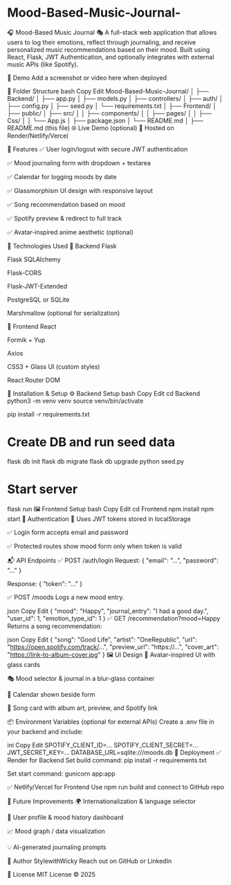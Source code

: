 # Mood-Based-Music-Journal-
🎧 Mood-Based Music Journal 🎭
A full-stack web application that allows users to log their emotions, reflect through journaling, and receive personalized music recommendations based on their mood.
Built using React, Flask, JWT Authentication, and optionally integrates with external music APIs (like Spotify).

📸 Demo
Add a screenshot or video here when deployed

📁 Folder Structure
bash
Copy
Edit
Mood-Based-Music-Journal/
│
├── Backend/
│   ├── app.py
│   ├── models.py
│   ├── controllers/
│   ├── auth/
│   ├── config.py
│   ├── seed.py
│   └── requirements.txt
│
├── Frontend/
│   ├── public/
│   ├── src/
│   │   ├── components/
│   │   ├── pages/
│   │   ├── Css/
│   │   └── App.js
│   ├── package.json
│   └── README.md
│
├── README.md (this file)
🌐 Live Demo (optional)
🔗 Hosted on Render/Netlify/Vercel

🚀 Features
✅ User login/logout with secure JWT authentication

✅ Mood journaling form with dropdown + textarea

✅ Calendar for logging moods by date

✅ Glassmorphism UI design with responsive layout

✅ Song recommendation based on mood

✅ Spotify preview & redirect to full track

✅ Avatar-inspired anime aesthetic (optional)

🧠 Technologies Used
🔧 Backend
Flask

Flask SQLAlchemy

Flask-CORS

Flask-JWT-Extended

PostgreSQL or SQLite

Marshmallow (optional for serialization)

🎨 Frontend
React

Formik + Yup

Axios

CSS3 + Glass UI (custom styles)

React Router DOM

🧰 Installation & Setup
⚙️ Backend Setup
bash
Copy
Edit
cd Backend
python3 -m venv venv
source venv/bin/activate

pip install -r requirements.txt

# Create DB and run seed data
flask db init
flask db migrate
flask db upgrade
python seed.py

# Start server
flask run
🖼 Frontend Setup
bash
Copy
Edit
cd Frontend
npm install
npm start
🔐 Authentication
🔑 Uses JWT tokens stored in localStorage

✅ Login form accepts email and password

✅ Protected routes show mood form only when token is valid

📬 API Endpoints
✅ POST /auth/login
Request: { "email": "...", "password": "..." }

Response: { "token": "..." }

✅ POST /moods
Logs a new mood entry.

json
Copy
Edit
{
  "mood": "Happy",
  "journal_entry": "I had a good day.",
  "user_id": 1,
  "emotion_type_id": 1
}
✅ GET /recommendation?mood=Happy
Returns a song recommendation:

json
Copy
Edit
{
  "song": "Good Life",
  "artist": "OneRepublic",
  "url": "https://open.spotify.com/track/...",
  "preview_url": "https://...",
  "cover_art": "https://link-to-album-cover.jpg"
}
🖼 UI Design
🎨 Avatar-inspired UI with glass cards

🎭 Mood selector & journal in a blur-glass container

📅 Calendar shown beside form

🎵 Song card with album art, preview, and Spotify link

📦 Environment Variables (optional for external APIs)
Create a .env file in your backend and include:

ini
Copy
Edit
SPOTIFY_CLIENT_ID=...
SPOTIFY_CLIENT_SECRET=...
JWT_SECRET_KEY=...
DATABASE_URL=sqlite:///moods.db
🚀 Deployment
✅ Render for Backend
Set build command: pip install -r requirements.txt

Set start command: gunicorn app:app

✅ Netlify/Vercel for Frontend
Use npm run build and connect to GitHub repo

🧪 Future Improvements
🌍 Internationalization & language selector

👥 User profile & mood history dashboard

📈 Mood graph / data visualization

💡 AI-generated journaling prompts

🙌 Author
StylewithWicky
Reach out on GitHub or LinkedIn

📄 License
MIT License © 2025










